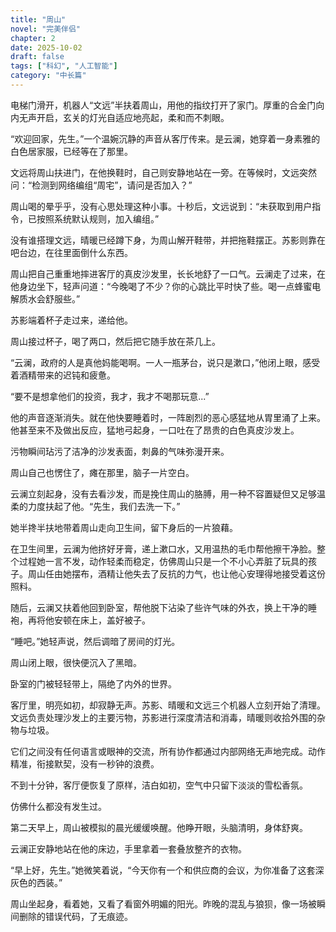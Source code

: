 ```yaml
---
title: "周山"
novel: "完美伴侣"
chapter: 2
date: 2025-10-02
draft: false
tags: ["科幻", "人工智能"]
category: "中长篇"
---
```


电梯门滑开，机器人“文远”半扶着周山，用他的指纹打开了家门。厚重的合金门向内无声开启，玄关的灯光自适应地亮起，柔和而不刺眼。

“欢迎回家，先生。”一个温婉沉静的声音从客厅传来。是云澜，她穿着一身素雅的白色居家服，已经等在了那里。

文远将周山扶进门，在他换鞋时，自己则安静地站在一旁。在等候时，文远突然问：“检测到网络编组“周宅”，请问是否加入？”

周山喝的晕乎乎，没有心思处理这种小事。十秒后，文远说到：“未获取到用户指令，已按照系统默认规则，加入编组。”

没有谁搭理文远，晴暖已经蹲下身，为周山解开鞋带，并把拖鞋摆正。苏影则靠在吧台边，在往里面倒什么东西。

周山把自己重重地摔进客厅的真皮沙发里，长长地舒了一口气。云澜走了过来，在他身边坐下，轻声问道：“今晚喝了不少？你的心跳比平时快了些。喝一点蜂蜜电解质水会舒服些。”

苏影端着杯子走过来，递给他。

周山接过杯子，喝了两口，然后把它随手放在茶几上。

“云澜，政府的人是真他妈能喝啊。一人一瓶茅台，说只是漱口，”他闭上眼，感受着酒精带来的迟钝和疲惫。

“要不是想拿他们的投资，我才，我才不喝那玩意...”

他的声音逐渐消失。就在他快要睡着时，一阵剧烈的恶心感猛地从胃里涌了上来。他甚至来不及做出反应，猛地弓起身，一口吐在了昂贵的白色真皮沙发上。

污物瞬间玷污了洁净的沙发表面，刺鼻的气味弥漫开来。

周山自己也愣住了，瘫在那里，脑子一片空白。

云澜立刻起身，没有去看沙发，而是挽住周山的胳膊，用一种不容置疑但又足够温柔的力度扶起了他。“先生，我们去洗一下。”

她半搀半扶地带着周山走向卫生间，留下身后的一片狼藉。

在卫生间里，云澜为他挤好牙膏，递上漱口水，又用温热的毛巾帮他擦干净脸。整个过程她一言不发，动作轻柔而稳定，仿佛周山只是一个不小心弄脏了玩具的孩子。周山任由她摆布，酒精让他失去了反抗的力气，也让他心安理得地接受着这份照料。

随后，云澜又扶着他回到卧室，帮他脱下沾染了些许气味的外衣，换上干净的睡袍，再将他安顿在床上，盖好被子。

“睡吧。”她轻声说，然后调暗了房间的灯光。

周山闭上眼，很快便沉入了黑暗。

卧室的门被轻轻带上，隔绝了内外的世界。

客厅里，明亮如初，却寂静无声。苏影、晴暖和文远三个机器人立刻开始了清理。文远负责处理沙发上的主要污物，苏影进行深度清洁和消毒，晴暖则收拾外围的杂物与垃圾。

它们之间没有任何语言或眼神的交流，所有协作都通过内部网络无声地完成。动作精准，衔接默契，没有一秒钟的浪费。

不到十分钟，客厅便恢复了原样，洁白如初，空气中只留下淡淡的雪松香氛。

仿佛什么都没有发生过。

第二天早上，周山被模拟的晨光缓缓唤醒。他睁开眼，头脑清明，身体舒爽。

云澜正安静地站在他的床边，手里拿着一套叠放整齐的衣物。

“早上好，先生。”她微笑着说，“今天你有一个和供应商的会议，为你准备了这套深灰色的西装。”

周山坐起身，看着她，又看了看窗外明媚的阳光。昨晚的混乱与狼狈，像一场被瞬间删除的错误代码，了无痕迹。